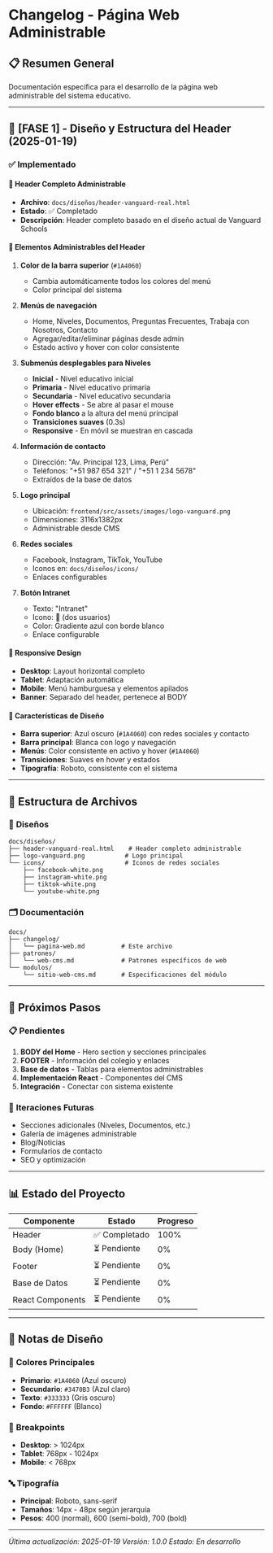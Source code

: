# Changelog - Página Web Administrable

## 📋 Resumen General

Documentación específica para el desarrollo de la página web administrable del sistema educativo.

---

## 🚀 [FASE 1] - Diseño y Estructura del Header (2025-01-19)

### ✅ Implementado

#### 🎨 **Header Completo Administrable**

- **Archivo**: `docs/diseños/header-vanguard-real.html`
- **Estado**: ✅ Completado
- **Descripción**: Header completo basado en el diseño actual de Vanguard Schools

#### 🎯 **Elementos Administrables del Header**

1. **Color de la barra superior** (`#1A4060`)

   - Cambia automáticamente todos los colores del menú
   - Color principal del sistema

2. **Menús de navegación**

   - Home, Niveles, Documentos, Preguntas Frecuentes, Trabaja con Nosotros, Contacto
   - Agregar/editar/eliminar páginas desde admin
   - Estado activo y hover con color consistente

3. **Submenús desplegables para Niveles**

   - **Inicial** - Nivel educativo inicial
   - **Primaria** - Nivel educativo primaria
   - **Secundaria** - Nivel educativo secundaria
   - **Hover effects** - Se abre al pasar el mouse
   - **Fondo blanco** a la altura del menú principal
   - **Transiciones suaves** (0.3s)
   - **Responsive** - En móvil se muestran en cascada

4. **Información de contacto**

   - Dirección: "Av. Principal 123, Lima, Perú"
   - Teléfonos: "+51 987 654 321" / "+51 1 234 5678"
   - Extraídos de la base de datos

5. **Logo principal**

   - Ubicación: `frontend/src/assets/images/logo-vanguard.png`
   - Dimensiones: 3116x1382px
   - Administrable desde CMS

6. **Redes sociales**

   - Facebook, Instagram, TikTok, YouTube
   - Iconos en: `docs/diseños/icons/`
   - Enlaces configurables

7. **Botón Intranet**
   - Texto: "Intranet"
   - Icono: 👥 (dos usuarios)
   - Color: Gradiente azul con borde blanco
   - Enlace configurable

#### 📱 **Responsive Design**

- **Desktop**: Layout horizontal completo
- **Tablet**: Adaptación automática
- **Mobile**: Menú hamburguesa y elementos apilados
- **Banner**: Separado del header, pertenece al BODY

#### 🎨 **Características de Diseño**

- **Barra superior**: Azul oscuro (`#1A4060`) con redes sociales y contacto
- **Barra principal**: Blanca con logo y navegación
- **Menús**: Color consistente en activo y hover (`#1A4060`)
- **Transiciones**: Suaves en hover y estados
- **Tipografía**: Roboto, consistente con el sistema

---

## 📁 Estructura de Archivos

### 🎨 **Diseños**

```
docs/diseños/
├── header-vanguard-real.html    # Header completo administrable
├── logo-vanguard.png           # Logo principal
└── icons/                      # Iconos de redes sociales
    ├── facebook-white.png
    ├── instagram-white.png
    ├── tiktok-white.png
    └── youtube-white.png
```

### 🗂️ **Documentación**

```
docs/
├── changelog/
│   └── pagina-web.md          # Este archivo
├── patrones/
│   └── web-cms.md             # Patrones específicos de web
└── modulos/
    └── sitio-web-cms.md       # Especificaciones del módulo
```

---

## 🎯 Próximos Pasos

### 📋 **Pendientes**

1. **BODY del Home** - Hero section y secciones principales
2. **FOOTER** - Información del colegio y enlaces
3. **Base de datos** - Tablas para elementos administrables
4. **Implementación React** - Componentes del CMS
5. **Integración** - Conectar con sistema existente

### 🔄 **Iteraciones Futuras**

- Secciones adicionales (Niveles, Documentos, etc.)
- Galería de imágenes administrable
- Blog/Noticias
- Formularios de contacto
- SEO y optimización

---

## 📊 Estado del Proyecto

| Componente       | Estado        | Progreso |
| ---------------- | ------------- | -------- |
| Header           | ✅ Completado | 100%     |
| Body (Home)      | ⏳ Pendiente  | 0%       |
| Footer           | ⏳ Pendiente  | 0%       |
| Base de Datos    | ⏳ Pendiente  | 0%       |
| React Components | ⏳ Pendiente  | 0%       |

---

## 🎨 Notas de Diseño

### 🎯 **Colores Principales**

- **Primario**: `#1A4060` (Azul oscuro)
- **Secundario**: `#3470B3` (Azul claro)
- **Texto**: `#333333` (Gris oscuro)
- **Fondo**: `#FFFFFF` (Blanco)

### 📱 **Breakpoints**

- **Desktop**: > 1024px
- **Tablet**: 768px - 1024px
- **Mobile**: < 768px

### 🔤 **Tipografía**

- **Principal**: Roboto, sans-serif
- **Tamaños**: 14px - 48px según jerarquía
- **Pesos**: 400 (normal), 600 (semi-bold), 700 (bold)

---

_Última actualización: 2025-01-19_
_Versión: 1.0.0_
_Estado: En desarrollo_
